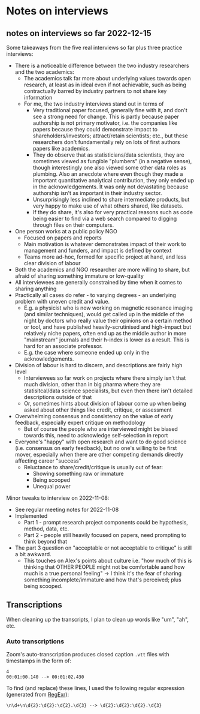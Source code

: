 # Notes on interviews

## notes on interviews so far 2022-12-15

Some takeaways from the five real interviews so far plus three practice interviews: 

* There is a noticeable difference between the two industry researchers and the two academics: 
  * The academics talk far more about underlying values towards open research, at least as in ideal even if not achievable, such as being contractually barred by industry partners to not share key information
  * For me, the two industry interviews stand out in terms of
    * Very traditional paper focused, generally fine with it, and don't see a strong need for change. This is partly because paper authorship is not primary motivator, i.e. the companies like papers because they could demonstrate impact to shareholders/investors; attract/retain scientists; etc., but these researchers don't fundamentally rely on lots of first authors papers like academics.
    * They do observe that as statisticians/data scientists, they are sometimes viewed as fungible "plumbers" (in a negative sense), though interestingly one also viewed some other data roles as plumbing. Also an anecdote where even though they made a important quantitative analytical contribution, they only ended up in the acknowledgements. It was only not devastating because authorship isn't as important in their industry sector.
    * Unsurprisingly less inclined to share intermediate products, but very happy to make use of what others shared, like datasets.
    * If they do share, it's also for very practical reasons such as code being easier to find via a web search compared to digging through files on their computers.
* One person works at a public policy NGO
  * Focused on papers and reports
  * Main motivation is whatever demonstrates impact of their work to management and funders, and impact is defined by context
  * Teams more ad-hoc, formed for specific project at hand, and less clear division of labour
* Both the academics and NGO researcher are more willing to share, but afraid of sharing something immature or low-quality
* All interviewees are generally constrained by time when it comes to sharing anything
* Practically all cases do refer - to varying degrees - an underlying problem with uneven credit and value.
  * E.g. a physicist who is now working on magnetic resonance imaging (and similar techniques), would get called up in the middle of the night by doctors who really value their opinions on a certain method or tool, and have published heavily-scrutinised and high-impact but relatively niche papers, often end up as the middle author in more "mainstream" journals and their h-index is lower as a result. This is hard for an associate professor.
  * E.g. the case where someone ended up only in the acknowledgements.
* Division of labour is hard to discern, and descriptions are fairly high level
  * Interviewees so far work on projects where there simply isn't that much division, other than in big pharma where they are statisitcal/data science specialists, but even then there isn't detailed descriptions outside of that
  * Or, sometimes hints about division of labour come up when being asked about other things like credit, critique, or assessment
* Overwhelming consensus and consistency on the value of early feedback, especially expert critique on methodology
  * But of course the people who are interviewed might be biased towards this, need to acknowledge self-selection in report
* Everyone's "happy" with open research and want to do good science (i.e. consensus on early feedback), but no one's willing to be first mover, especially when there are other competing demands directly affecting career "success"
  * Reluctance to share/credit/critique is usually out of fear: 
    * Showing something raw or immature
    * Being scooped
    * Unequal power

Minor tweaks to interview on 2022-11-08: 

* See regular meeting notes for 2022-11-08
* Implemented
  * Part 1 - prompt research project components could be hypothesis, method, data, etc.
  * Part 2 - people still heavily focused on papers, need prompting to think beyond that
* The part 3 question on "acceptable or not acceptable to critique" is still a bit awkward.
  * This touches on Alex's points about culture i.e. "how much of this is thinking that OTHER PEOPLE might not be comfortable aand how much is a true personal feeling" -> I think it's the fear of sharing something incomplete/immature and how that's perceived; plus being scooped.

## Transcriptions

When cleaning up the transcripts, I plan to clean up words like "um", "ah", etc.

### Auto transcriptions

Zoom's auto-transcription produces closed caption `.vtt` files with timestamps in the form of: 

```
4
00:01:00.140 --> 00:01:02.430
```

To find (and replace) these lines, I used the following regular expression (generated from [RegExr](https://regexr.com)):

```
\n\d+\n\d{2}:\d{2}:\d{2}.\d{3} --> \d{2}:\d{2}:\d{2}.\d{3}
```